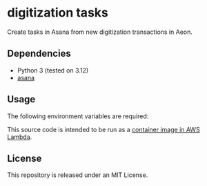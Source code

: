 # digitization tasks
Create tasks in Asana from new digitization transactions in Aeon.

## Dependencies
- Python 3 (tested on 3.12)
- [asana](https://pypi.org/project/asana/)

## Usage

The following environment variables are required:


This source code is intended to be run as a [container image in AWS Lambda](https://docs.aws.amazon.com/lambda/latest/dg/python-image.html).


## License
This repository is released under an MIT License.
